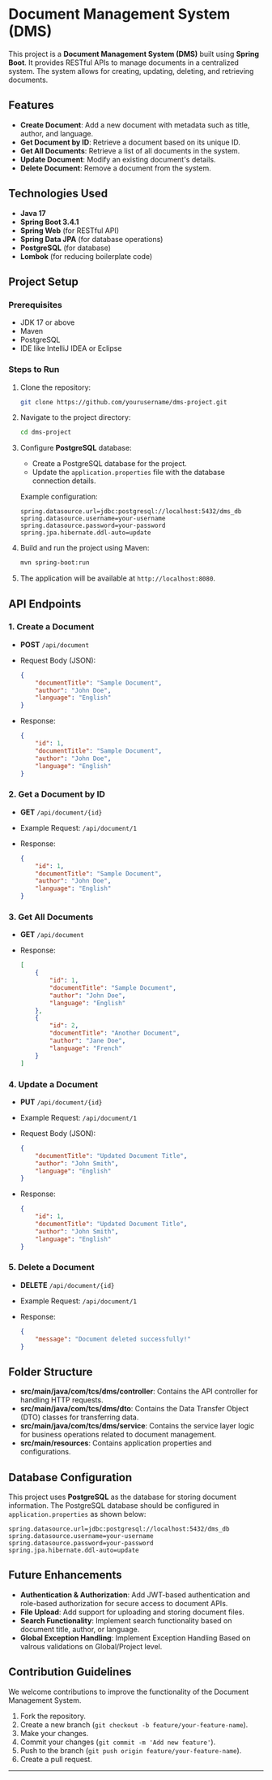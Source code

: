 # Document Management System (DMS)

This project is a **Document Management System (DMS)** built using **Spring Boot**. It provides RESTful APIs to manage documents in a centralized system. The system allows for creating, updating, deleting, and retrieving documents.

## Features

- **Create Document**: Add a new document with metadata such as title, author, and language.
- **Get Document by ID**: Retrieve a document based on its unique ID.
- **Get All Documents**: Retrieve a list of all documents in the system.
- **Update Document**: Modify an existing document's details.
- **Delete Document**: Remove a document from the system.

## Technologies Used

- **Java 17**
- **Spring Boot 3.4.1**
- **Spring Web** (for RESTful API)
- **Spring Data JPA** (for database operations)
- **PostgreSQL** (for database)
- **Lombok** (for reducing boilerplate code)

## Project Setup

### Prerequisites

- JDK 17 or above
- Maven
- PostgreSQL
- IDE like IntelliJ IDEA or Eclipse

### Steps to Run

1. Clone the repository:

   ```bash
   git clone https://github.com/yourusername/dms-project.git
   ```

2. Navigate to the project directory:

   ```bash
   cd dms-project
   ```

3. Configure **PostgreSQL** database:
   - Create a PostgreSQL database for the project.
   - Update the `application.properties` file with the database connection details.

   Example configuration:

   ```properties
   spring.datasource.url=jdbc:postgresql://localhost:5432/dms_db
   spring.datasource.username=your-username
   spring.datasource.password=your-password
   spring.jpa.hibernate.ddl-auto=update
   ```

4. Build and run the project using Maven:

   ```bash
   mvn spring-boot:run
   ```

5. The application will be available at `http://localhost:8080`.

## API Endpoints

### 1. **Create a Document**

- **POST** `/api/document`
- Request Body (JSON):

  ```json
  {
      "documentTitle": "Sample Document",
      "author": "John Doe",
      "language": "English"
  }
  ```

- Response:

  ```json
  {
      "id": 1,
      "documentTitle": "Sample Document",
      "author": "John Doe",
      "language": "English"
  }
  ```

### 2. **Get a Document by ID**

- **GET** `/api/document/{id}`
- Example Request: `/api/document/1`

- Response:

  ```json
  {
      "id": 1,
      "documentTitle": "Sample Document",
      "author": "John Doe",
      "language": "English"
  }
  ```

### 3. **Get All Documents**

- **GET** `/api/document`

- Response:

  ```json
  [
      {
          "id": 1,
          "documentTitle": "Sample Document",
          "author": "John Doe",
          "language": "English"
      },
      {
          "id": 2,
          "documentTitle": "Another Document",
          "author": "Jane Doe",
          "language": "French"
      }
  ]
  ```

### 4. **Update a Document**

- **PUT** `/api/document/{id}`
- Example Request: `/api/document/1`
- Request Body (JSON):

  ```json
  {
      "documentTitle": "Updated Document Title",
      "author": "John Smith",
      "language": "English"
  }
  ```

- Response:

  ```json
  {
      "id": 1,
      "documentTitle": "Updated Document Title",
      "author": "John Smith",
      "language": "English"
  }
  ```

### 5. **Delete a Document**

- **DELETE** `/api/document/{id}`
- Example Request: `/api/document/1`

- Response:

  ```json
  {
      "message": "Document deleted successfully!"
  }
  ```

## Folder Structure

- **src/main/java/com/tcs/dms/controller**: Contains the API controller for handling HTTP requests.
- **src/main/java/com/tcs/dms/dto**: Contains the Data Transfer Object (DTO) classes for transferring data.
- **src/main/java/com/tcs/dms/service**: Contains the service layer logic for business operations related to document management.
- **src/main/resources**: Contains application properties and configurations.

## Database Configuration

This project uses **PostgreSQL** as the database for storing document information. The PostgreSQL database should be configured in `application.properties` as shown below:

```properties
spring.datasource.url=jdbc:postgresql://localhost:5432/dms_db
spring.datasource.username=your-username
spring.datasource.password=your-password
spring.jpa.hibernate.ddl-auto=update
```

## Future Enhancements

- **Authentication & Authorization**: Add JWT-based authentication and role-based authorization for secure access to document APIs.
- **File Upload**: Add support for uploading and storing document files.
- **Search Functionality**: Implement search functionality based on document title, author, or language.
- **Global Exception Handling**: Implement Exception Handling Based on valrous validations on Global/Project level.

## Contribution Guidelines

We welcome contributions to improve the functionality of the Document Management System.

1. Fork the repository.
2. Create a new branch (`git checkout -b feature/your-feature-name`).
3. Make your changes.
4. Commit your changes (`git commit -m 'Add new feature'`).
5. Push to the branch (`git push origin feature/your-feature-name`).
6. Create a pull request.

---
